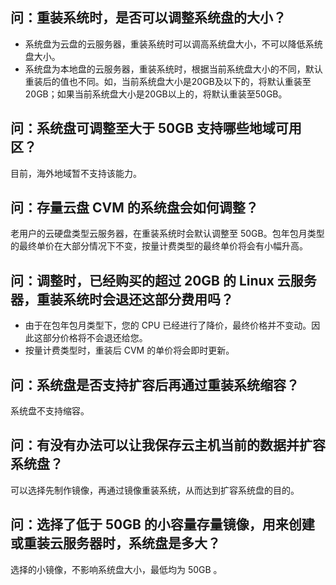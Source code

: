 
## 问：重装系统时，是否可以调整系统盘的大小？
 - 系统盘为云盘的云服务器，重装系统时可以调高系统盘大小，不可以降低系统盘大小。
 - 系统盘为本地盘的云服务器，重装系统时，根据当前系统盘大小的不同，默认重装后的值也不同。如，当前系统盘大小是20GB及以下的，将默认重装至20GB；如果当前系统盘大小是20GB以上的，将默认重装至50GB。

## 问：系统盘可调整至大于 50GB 支持哪些地域可用区？
  目前，海外地域暂不支持该能力。

## 问：存量云盘 CVM 的系统盘会如何调整？ 
老用户的云硬盘类型云服务器，在重装系统时会默认调整至 50GB。包年包月类型的最终单价在大部分情况下不变，按量计费类型的最终单价将会有小幅升高。

## 问：调整时，已经购买的超过 20GB 的 Linux 云服务器，重装系统时会退还这部分费用吗？

- 由于在包年包月类型下，您的 CPU 已经进行了降价，最终价格并不变动。因此这部分价格将不会退还给您。
- 按量计费类型时，重装后 CVM 的单价将会即时更新。

## 问：系统盘是否支持扩容后再通过重装系统缩容？
系统盘不支持缩容。

## 问：有没有办法可以让我保存云主机当前的数据并扩容系统盘？
可以选择先制作镜像，再通过镜像重装系统，从而达到扩容系统盘的目的。

## 问：选择了低于 50GB 的小容量存量镜像，用来创建或重装云服务器时，系统盘是多大？
选择的小镜像，不影响系统盘大小，最低均为 50GB 。

